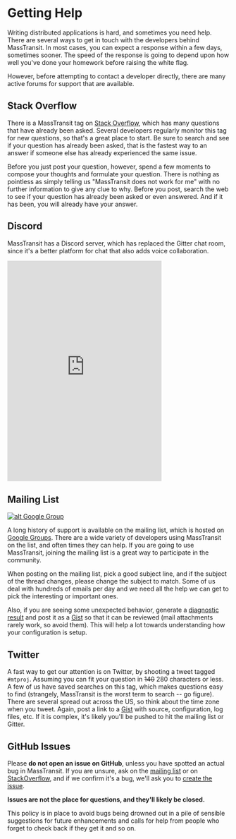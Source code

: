 # Getting Help

Writing distributed applications is hard, and sometimes you need help. There are several ways to get in touch with the developers behind MassTransit. In most cases, you can expect a response within a few days, sometimes sooner. The speed of the response is going to depend upon how well you've done your homework before raising the white flag.

However, before attempting to contact a developer directly, there are many active forums for support that are available.

## Stack Overflow

There is a MassTransit tag on [Stack Overflow][1], which has many questions that have already been asked. Several developers regularly monitor this tag for new questions, so that's a great place to start. Be sure to search and see if your question has already been asked, that is the fastest way to an answer if someone else has already experienced the same issue.

Before you just post your question, however, spend a few moments to compose your thoughts and formulate your question. There is nothing as pointless as simply telling us "MassTransit does not work for me" with no further information to give any clue to why. Before you post, search the web to see if your question has already been asked or even answered. And if it has been, you will already have your answer.

## Discord

MassTransit has a Discord server, which has replaced the Gitter chat room, since it's a better platform for chat that also adds voice collaboration.

<iframe src="https://discordapp.com/widget?id=682238261753675864&theme=dark" width="350" height="500" allowtransparency="true" frameborder="0"></iframe>

## Mailing List

[![alt Google Group](https://img.shields.io/badge/groups-join%20convo-lightgrey.svg "Google Group")][2] 

A long history of support is available on the mailing list, which is hosted on [Google Groups][2]. There are a wide variety of developers using MassTransit on the list, and often times they can help. If you are going to use MassTransit, joining the mailing list is a great way to participate in the community.

When posting on the mailing list, pick a good subject line, and if the subject of the thread changes, please change the subject to match. Some of us deal with hundreds of emails per day and we need all the help we can get to pick the interesting or important ones.

Also, if you are seeing some unexpected behavior, generate a [diagnostic result](/troubleshooting/show-config.md) and post it as a [Gist][4] so that it can be reviewed (mail attachments rarely work, so avoid them). This will help a lot towards understanding how your configuration is setup.

## Twitter

A fast way to get our attention is on Twitter, by shooting a tweet tagged `#mtproj`. Assuming you can fit your question in ~~140~~ 280 characters or less. A few of us have saved searches on this tag, which makes questions easy to find (strangely, MassTransit is the worst term to search -- go figure). There are several spread out across the US, so think about the time zone when you tweet. Again, post a link to a [Gist][4] with source, configuration, log files, etc. If it is complex, it's likely you'll be pushed to hit the mailing list or Gitter.

## GitHub Issues

Please **do not open an issue on GitHub**, unless you have spotted an actual bug in MassTransit. If you are unsure, ask on the [mailing list][2] or on [StackOverflow][1], and if we confirm it's a bug, we'll ask you to [create the issue][3]. 

**Issues are not the place for questions, and they'll likely be closed.**

This policy is in place to avoid bugs being drowned out in a pile of sensible suggestions for future enhancements and calls for help from people who forget to check back if they get it and so on.

[1]: http://stackoverflow.com/questions/tagged/masstransit
[2]: https://groups.google.com/forum/#!forum/masstransit-discuss
[3]: https://github.com/masstransit/masstransit/issues
[4]: https://gist.github.com/
